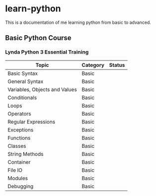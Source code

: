 # learn-python
This is a documentation of me learning python from basic to advanced.


## Basic Python Course 
### Lynda Python 3 Essential Training
| Topic | Category | Status
| --- | --- | --- |
| Basic Syntax | Basic |
| General Syntax | Basic | 
| Variables, Objects and Values | Basic |
| Conditionals | Basic | 
| Loops | Basic | 
| Operators | Basic | 
| Regular Expressions | Basic |
| Exceptions | Basic |
| Functions | Basic | 
| Classes | Basic |
| String Methods | Basic |
| Container | Basic |
| File IO | Basic |
| Modules | Basic | 
| Debugging | Basic | 